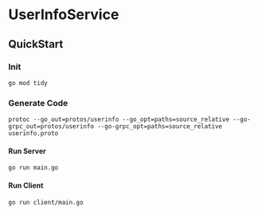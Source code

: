 # UserInfoService

## QuickStart

### Init

```shell
go mod tidy
```

### Generate Code

```shell
protoc --go_out=protos/userinfo --go_opt=paths=source_relative --go-grpc_out=protos/userinfo --go-grpc_opt=paths=source_relative userinfo.proto
```

#### Run Server

```shell
go run main.go
```

#### Run Client

```shell
go run client/main.go
```
